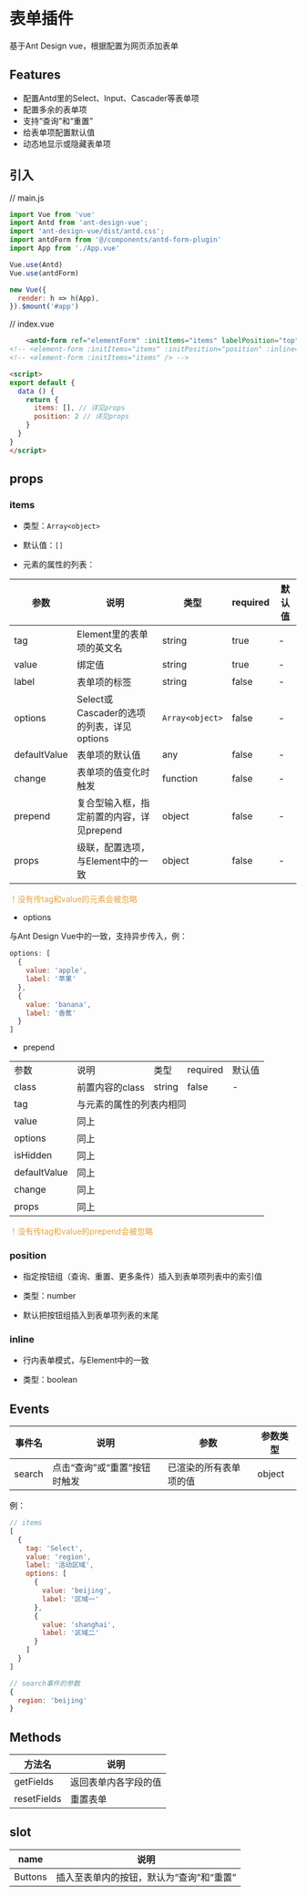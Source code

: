 # 表单插件

基于Ant Design vue，根据配置为网页添加表单

## Features

- 配置Antd里的Select、Input、Cascader等表单项
- 配置多余的表单项
- 支持“查询”和“重置”
- 给表单项配置默认值
- 动态地显示或隐藏表单项

## 引入

// main.js

``` javascript
import Vue from 'vue'
import Antd from 'ant-design-vue';
import 'ant-design-vue/dist/antd.css';
import antdForm from '@/components/antd-form-plugin'
import App from './App.vue'

Vue.use(Antd)
Vue.use(antdForm)

new Vue({
  render: h => h(App),
}).$mount('#app')
```

// index.vue

``` html
    <antd-form ref="elementForm" :initItems="items" labelPosition="top" :inline="false"></antd-form>
<!-- <element-form :initItems="items" :initPosition="position" :inline="true" /> -->
<!-- <element-form :initItems="items" /> -->

<script>
export default {
  data () {
    return {
      items: [], // 详见props
      position: 2 // 详见props
    }
  }
}
</script>
```

## props

### items

- 类型：`Array<object>`

- 默认值：`[]`

- 元素的属性的列表：

| 参数 | 说明 | 类型 | required | 默认值 |
| - | - | - | - | - |
| tag | Element里的表单项的英文名 | string | true | - |
| value | 绑定值 | string | true | - |
| label | 表单项的标签 | string | false | - |
| options | Select或Cascader的选项的列表，详见options | `Array<object>` | false | - |
| defaultValue | 表单项的默认值 | any | false | - |
| change | 表单项的值变化时触发 | function | false | - |
| prepend | 复合型输入框，指定前置的内容，详见prepend | object | false | - |
| props | 级联，配置选项，与Element中的一致 | object | false | - |

<p style="color: #e6a23c">！没有传tag和value的元素会被忽略</p>

- options

与Ant Design Vue中的一致，支持异步传入，例：
``` javascript
options: [
  {
    value: 'apple',
    label: '苹果'
  }, 
  {
    value: 'banana',
    label: '香蕉'
  }
]
```

- prepend

<table>
  <tr>
    <td>参数</td>
    <td>说明</td>
    <td>类型</td>
    <td>required</td>
    <td>默认值</td>
  <tr>
  <tr>
    <td>class</td>
    <td>前置内容的class</td>
    <td>string</td>
    <td>false</td>
    <td>-</td>
  <tr>
  <tr>
    <td>tag</td>
    <td colspan="4">与元素的属性的列表内相同</td>
  <tr>
  <tr>
    <td>value</td>
    <td colspan="4">同上</td>
  <tr>
  <tr>
    <td>options</td>
    <td colspan="4">同上</td>
  <tr>
  <tr>
    <td>isHidden</td>
    <td colspan="4">同上</td>
  <tr>
  <tr>
    <td>defaultValue</td>
    <td colspan="4">同上</td>
  <tr>
  <tr>
    <td>change</td>
    <td colspan="4">同上</td>
  <tr>
  <tr>
    <td>props</td>
    <td colspan="4">同上</td>
  <tr>
</table>

<p style="color: #e6a23c">！没有传tag和value的prepend会被忽略</p>

### position

- 指定按钮组（查询、重置、更多条件）插入到表单项列表中的索引值

- 类型：number

- 默认把按钮组插入到表单项列表的末尾

### inline

- 行内表单模式，与Element中的一致

- 类型：boolean

## Events

| 事件名 | 说明 | 参数 | 参数类型 |
| - | - | - | - |
| search | 点击“查询”或“重置”按钮时触发 | 已渲染的所有表单项的值 | object |

例：
``` javascript
// items
[
  {
    tag: 'Select',
    value: 'region',
    label: '活动区域',
    options: [
      {
        value: 'beijing',
        label: '区域一'
      }, 
      {
        value: 'shanghai',
        label: '区域二'
      }
    ]
  }
]

// search事件的参数
{
  region: 'beijing'
}
```

## Methods

| 方法名 | 说明 |
| - | - |
| getFields | 返回表单内各字段的值 |
| resetFields | 重置表单 |

## slot

| name | 说明 |
| - | - |
| Buttons | 插入至表单内的按钮，默认为“查询”和“重置” |